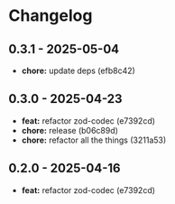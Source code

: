 # Changelog

## 0.3.1 - 2025-05-04

- __chore:__ update deps (efb8c42)

## 0.3.0 - 2025-04-23

- __feat:__ refactor zod-codec (e7392cd)
- __chore:__ release (b06c89d)
- __chore:__ refactor all the things (3211a53)

## 0.2.0 - 2025-04-16

- __feat:__ refactor zod-codec (e7392cd)
